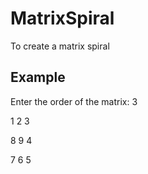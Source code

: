 # MatrixSpiral
To create a matrix spiral

## Example
Enter the order of the matrix: 3

1   2   3

8   9   4

7   6   5

